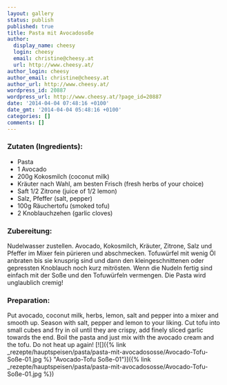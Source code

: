 ```yaml
---
layout: gallery
status: publish
published: true
title: Pasta mit Avocadosoße
author:
  display_name: cheesy
  login: cheesy
  email: christine@cheesy.at
  url: http://www.cheesy.at/
author_login: cheesy
author_email: christine@cheesy.at
author_url: http://www.cheesy.at/
wordpress_id: 20887
wordpress_url: http://www.cheesy.at/?page_id=20887
date: '2014-04-04 07:48:16 +0100'
date_gmt: '2014-04-04 05:48:16 +0100'
categories: []
comments: []
---
```

### Zutaten (Ingredients):
- Pasta
- 1 Avocado
- 200g Kokosmilch (coconut milk)
- Kräuter nach Wahl, am besten Frisch (fresh herbs of your choice)
- Saft 1/2 Zitrone (juice of 1/2 lemon)
- Salz, Pfeffer (salt, pepper)
- 100g Räuchertofu (smoked tofu)
- 2 Knoblauchzehen (garlic cloves)
### Zubereitung:
Nudelwasser zustellen. Avocado, Kokosmilch, Kräuter, Zitrone, Salz und Pfeffer im Mixer fein pürieren und abschmecken. Tofuwürfel mit wenig Öl anbraten bis sie knusprig sind und dann den kleingeschnittenen oder gepressten Knoblauch noch kurz mitrösten. Wenn die Nudeln fertig sind einfach mit der Soße und den Tofuwürfeln vermengen. Die Pasta wird unglaublich cremig!
### Preparation:
Put avocado, coconut milk, herbs, lemon, salt and pepper into a mixer and smooth up. Season with salt, pepper and lemon to your liking.
Cut tofu into small cubes and fry in oil until they are crispy, add finely sliced garlic towards the end.
Boil the pasta and just mix with the avocado cream and the tofu. Do not heat up again!
[![]({% link _rezepte/hauptspeisen/pasta/pasta-mit-avocadososse/Avocado-Tofu-Soße-01.jpg %} "Avocado-Tofu Soße-01")]({% link _rezepte/hauptspeisen/pasta/pasta-mit-avocadososse/Avocado-Tofu-Soße-01.jpg %})
